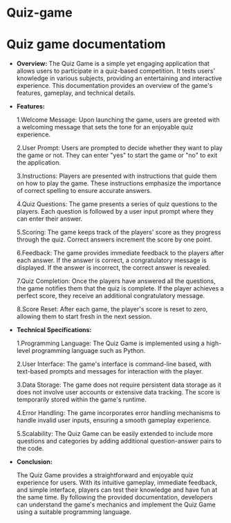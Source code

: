 # Quiz-game

# Quiz game documentatiom


* **Overview:**
The Quiz Game is a simple yet engaging application that allows users to participate in a quiz-based competition. It tests users' knowledge in various subjects, providing an entertaining and interactive experience. This documentation provides an overview of the game's features, gameplay, and technical details.

* **Features:**

  1.Welcome Message: Upon launching the game, users are greeted with a welcoming message that sets the tone for an enjoyable quiz experience.

  2.User Prompt: Users are prompted to decide whether they want to play the game or not. They can enter "yes" to start the game or "no" to exit the application.

  3.Instructions: Players are presented with instructions that guide them on how to play the game. These instructions emphasize the importance of correct spelling to ensure 
  accurate answers.

  4.Quiz Questions: The game presents a series of quiz questions to the players. Each question is followed by a user input prompt where they can enter their answer.

  5.Scoring: The game keeps track of the players' score as they progress through the quiz. Correct answers increment the score by one point.

  6.Feedback: The game provides immediate feedback to the players after each answer. If the answer is correct, a congratulatory message is displayed. If the answer is incorrect, 
    the correct answer is revealed.

  7.Quiz Completion: Once the players have answered all the questions, the game notifies them that the quiz is complete. If the player achieves a perfect score, they receive an 
   additional congratulatory message.

  8.Score Reset: After each game, the player's score is reset to zero, allowing them to start fresh in the next session.

* **Technical Specifications:**

   1.Programming Language: The Quiz Game is implemented using a high-level programming language such as Python.

   2.User Interface: The game's interface is command-line based, with text-based prompts and messages for interaction with the player.

   3.Data Storage: The game does not require persistent data storage as it does not involve user accounts or extensive data tracking. The score is temporarily stored within the 
     game's runtime.

   4.Error Handling: The game incorporates error handling mechanisms to handle invalid user inputs, ensuring a smooth gameplay experience.

   5.Scalability: The Quiz Game can be easily extended to include more questions and categories by adding additional question-answer pairs to the code.

* **Conclusion:**

    The Quiz Game provides a straightforward and enjoyable quiz experience for users. With its intuitive gameplay, immediate feedback, and simple interface, players can test 
   their knowledge and have fun at the same time. By following the provided documentation, developers can understand the game's mechanics and implement the Quiz Game using a 
   suitable programming language.




